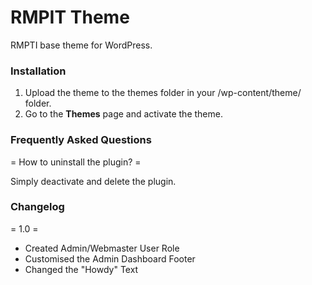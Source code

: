 RMPIT Theme
=================

RMPTI base theme for WordPress. 

### Installation
1. Upload the theme to the themes folder in your /wp-content/theme/ folder.
2. Go to the **Themes** page and activate the theme.


### Frequently Asked Questions
= How to uninstall the plugin? =
 
Simply deactivate and delete the plugin. 

### Changelog
= 1.0 =
* Created Admin/Webmaster User Role
* Customised the Admin Dashboard Footer
* Changed the "Howdy" Text
